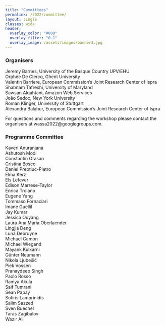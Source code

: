 ```yaml
---
title: "Committees"
permalink: /2022/committee/
layout: single
classes: wide
header:
  overlay_color: "#000"
  overlay_filter: "0.1"
  overlay_image: /assets/images/banner3.jpg
---
```


<style>.athere:before {content: '@'; }</style>
<script type="text/javascript">
function init(){
    var x = document.getElementsByClassName('contactaddr');
    for (var i = 0; i < x.length; i++){
        var sp = x[i];
        var mt = sp.innerHTML;
        mt = mt.replace(/<span.*\/span>/, '@');
        sp.innerHTML = '<a href="mailto:' + mt + '">' + mt + '</a>';
    }
}
window.addEventListener("load", init, false);
</script>


### Organisers

Jeremy Barnes, University of the Basque Country UPV/EHU\
Orphée De Clercq, Ghent University\
Valentin Barriere, European Commission’s Joint Research Center of Ispra\
Shabnam Tafreshi,  University of Maryland\
Sawsan Alqahtani, Amazon Web Services\
João Sedoc, New York University\
Roman Klinger, University of Stuttgart\
Alexandra Balahur, European Commission’s Joint Research Center of Ispra


For questions and comments regarding the workshop please contact the organisers at <span class="contactaddr">wassa2022<span class="athere"></span>googlegroups.com</span>.

### Programme Committee

Kaveri Anuranjana\
Ashutosh Modi\
Constantin Orasan\
Cristina Bosco\
Daniel Preotiuc-Pietro\
Elma Kerz\
Els Lefever\
Edison Marrese-Taylor\
Enrica Troiano\
Eugene Yang\
Tommaso Fornaciari\
Imane Guellil\
Jay Kumar\
Jessica Ouyang\
Laura Ana Maria Oberlaender\
Lingjia Deng\
Luna Debruyne\
Michael Gamon\
Michael Wiegand\
Mayank Kulkarni\
Günter Neumann\
Nikola Ljubešić\
Piek Vossen\
Pranaydeep Singh\
Paolo Rosso\
Ramya Akula\
Saif Tumrani\
Sean Papay\
Sotiris Lamprinidis\
Salim Sazzed\
Sven Buechel\
Taras Zagibalov\
Wazir Ali

